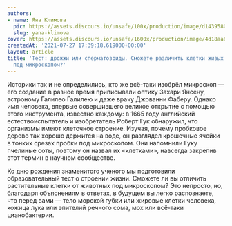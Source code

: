```yaml
---
authors:
- name: Яна Климова
  pic: https://assets.discours.io/unsafe/100x/production/image/d1439580-e3c2-11eb-bee2-b790250e0478.jpg
  slug: yana-klimova
cover: https://assets.discours.io/unsafe/1600x/production/image/4d18aa80-ef01-11eb-a9db-53233f917030.jpg
createdAt: '2021-07-27 17:39:18.619000+00:00'
layout: article
title: 'Тест: дрожжи или сперматозоиды. Сможете различить клетки живых организмов
  под микроскопом?'
---
```


Историки так и не определились, кто же всё-таки изобрёл микроскоп — его создание в разное время приписывали оптику Захари Янсену, астроному Галилео Галилею и даже врачу Джованни Фаберу. Однако имя человека, впервые совершившего великое открытие с помощью этого инструмента, известно каждому: в 1665 году английский естествоиспытатель и изобретатель Роберт Гук обнаружил, что организмы имеют клеточное строение. Изучая, почему пробковое дерево так хорошо держится на воде, он разглядел крошечные ячейки в тонких срезах пробки под микроскопом. Они напомнили Гуку пчелиные соты, поэтому он назвал их «клетками», навсегда закрепив этот термин в научном сообществе.

Ко дню рождения знаменитого ученого мы подготовили образовательный тест о строении жизни. Сможете ли вы отличить растительные клетки от животных под микроскопом? Это непросто, но, благодаря объяснениям в ответах, в будущем вы легко распознаете, что перед вами — тело морской губки или жировые клетки человека, кожица лука или эпителий речного сома, мох или всё-таки цианобактерии.